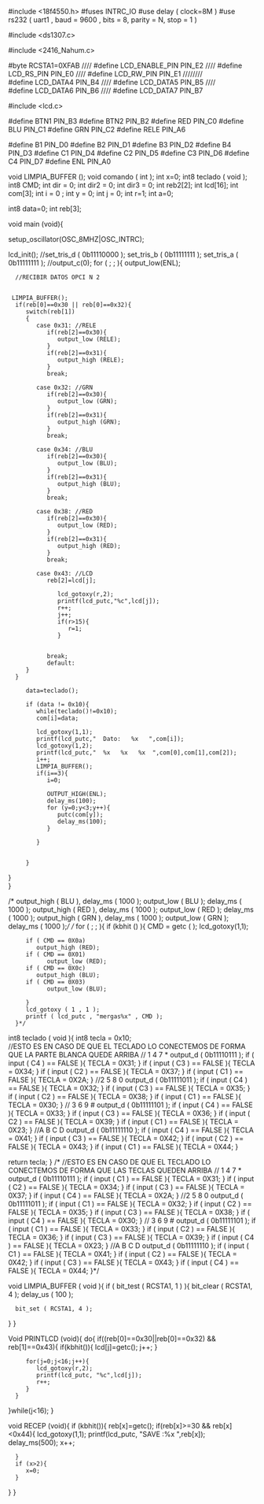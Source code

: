 #include <18f4550.h>
#fuses INTRC_IO
#use delay ( clock=8M )
#use rs232 ( uart1 , baud = 9600 , bits = 8, parity = N, stop = 1 )

#include <ds1307.c>

#include <2416_Nahum.c>

#byte    RCSTA1=0XFAB
                                                ////
#define  LCD_ENABLE_PIN PIN_E2                                                 ////
#define  LCD_RS_PIN     PIN_E0                                                     ////
#define  LCD_RW_PIN     PIN_E1                                                      ////////     
#define  LCD_DATA4      PIN_B4                                                     ////
#define  LCD_DATA5      PIN_B5                                                        ////   
#define  LCD_DATA6      PIN_B6                                                         ////
#define  LCD_DATA7      PIN_B7


#include <lcd.c>

#define  BTN1  PIN_B3
#define  BTN2  PIN_B2
#define  RED   PIN_C0
#define  BLU   PIN_C1
#define  GRN   PIN_C2
#define  RELE  PIN_A6

#define  B1    PIN_D0
#define  B2    PIN_D1
#define  B3    PIN_D2
#define  B4    PIN_D3
#define  C1    PIN_D4
#define  C2    PIN_D5
#define  C3    PIN_D6
#define  C4    PIN_D7
#define  ENL   PIN_A0

void LIMPIA_BUFFER ();
void comando ( int );
int x=0;
int8 teclado ( void );
int8 CMD;
int dir = 0;
int dir2 = 0;
int dir3 = 0;
int reb2[2];
int lcd[16];
int com[3];
int i = 0 ;
int y = 0;
int j = 0;
int r=1;
int a=0;

int8 data=0;
int reb[3];

void main (void){

   setup_oscillator(OSC_8MHZ|OSC_INTRC);

   lcd_init();
   //set_tris_d ( 0b11110000 );
   set_tris_b ( 0b11111111 ); 
   set_tris_a ( 0b11111111 );
   //output_c(0);
   for ( ; ; ){
      output_low(ENL);
      
      //RECIBIR DATOS OPCI N 2
      
      
     LIMPIA_BUFFER();
      if(reb[0]==0x30 || reb[0]==0x32){
         switch(reb[1])
         {
            case 0x31: //RELE
               if(reb[2]==0x30){
                  output_low (RELE);
               }
               if(reb[2]==0x31){
                  output_high (RELE);
               }
               break;
               
            case 0x32: //GRN
               if(reb[2]==0x30){
                  output_low (GRN);
               }
               if(reb[2]==0x31){
                  output_high (GRN);
               }
               break;
               
            case 0x34: //BLU
               if(reb[2]==0x30){
                  output_low (BLU);
               }
               if(reb[2]==0x31){
                  output_high (BLU);
               }
               break;
               
            case 0x38: //RED
               if(reb[2]==0x30){
                  output_low (RED);
               }
               if(reb[2]==0x31){
                  output_high (RED);
               }
               break; 
               
            case 0x43: //LCD
               reb[2]=lcd[j];
                  
                  lcd_gotoxy(r,2);
                  printf(lcd_putc,"%c",lcd[j]);
                  r++;
                  j++;
                  if(r>15){
                     r=1; 
                  }
              
             
               break;
               default:
         }
      }
         
         data=teclado();
         
         if (data != 0x10){
            while(teclado()!=0x10);
            com[i]=data;
            
            lcd_gotoxy(1,1);
            printf(lcd_putc,"  Dato:   %x   ",com[i]);
            lcd_gotoxy(1,2);
            printf(lcd_putc,"  %x   %x   %x  ",com[0],com[1],com[2]);
            i++;
            LIMPIA_BUFFER();
            if(i==3){
               i=0;
              
               OUTPUT_HIGH(ENL);
               delay_ms(100);
               for (y=0;y<3;y++){
                  putc(com[y]);
                  delay_ms(100);
               }
               
            }
            
            
         } 
   }  
}      
   

  /* output_high ( BLU ),
   delay_ms ( 1000 );
   output_low ( BLU );
   delay_ms ( 1000 );
      output_high ( RED ),
   delay_ms ( 1000 );
   output_low ( RED );
   delay_ms ( 1000 );
      output_high ( GRN ),
   delay_ms ( 1000 );
   output_low ( GRN );
   delay_ms ( 1000 );*/
  /* for ( ; ; ){
      if (kbhit () ){
         CMD = getc ( );
         lcd_gotoxy(1,1);
         
         if ( CMD == 0X0a)
            output_high (RED);
         if ( CMD == 0X01)
               output_low (RED);
         if ( CMD == 0X0c)
            output_high (BLU);
         if ( CMD == 0X03)
               output_low (BLU);
            
         }
         lcd_gotoxy ( 1 , 1 );
         printf ( lcd_putc , "mergas%x" , CMD );
      }*/
   

int8 teclado ( void ){
   int8 tecla = 0x10;   
   //ESTO ES EN CASO DE QUE EL TECLADO LO CONECTEMOS DE FORMA QUE LA PARTE BLANCA QUEDE ARRIBA
   // 1 4 7 *
   output_d ( 0b11110111 );
   if ( input ( C4 ) == FALSE ){
      TECLA = 0X31;
   }
   if ( input ( C3 ) == FALSE ){
      TECLA = 0X34;
   }
   if ( input ( C2 ) == FALSE ){
      TECLA = 0X37;
   }
   if ( input ( C1 ) == FALSE ){
      TECLA = 0X2A;
   }
   //2 5 8 0
    output_d ( 0b11111011 );
   if ( input ( C4 ) == FALSE ){
      TECLA = 0X32;
   }
   if ( input ( C3 ) == FALSE ){
      TECLA = 0X35;
   }
   if ( input ( C2 ) == FALSE ){
      TECLA = 0X38;
   }
   if ( input ( C1 ) == FALSE ){
      TECLA = 0X30;
   }
   // 3  6 9 #
   output_d ( 0b11111101 );
   if ( input ( C4 ) == FALSE ){
      TECLA = 0X33;
   }
   if ( input ( C3 ) == FALSE ){
      TECLA = 0X36;
   }
   if ( input ( C2 ) == FALSE ){
      TECLA = 0X39;
   }
   if ( input ( C1 ) == FALSE ){
      TECLA = 0X23;
   }
   //A B C D
   output_d ( 0b11111110 );
   if ( input ( C4 ) == FALSE ){
      TECLA = 0X41;
   }
   if ( input ( C3 ) == FALSE ){
      TECLA = 0X42;
   }
   if ( input ( C2 ) == FALSE ){
      TECLA = 0X43;
   }
   if ( input ( C1 ) == FALSE ){
      TECLA = 0X44;
   }
   
   
   return tecla;
}
   /*
   //ESTO ES EN CASO DE QUE EL TECLADO LO CONECTEMOS DE FORMA QUE LAS TECLAS QUEDEN ARRIBA
   // 1 4 7 *
   output_d ( 0b11110111 );
   if ( input ( C1 ) == FALSE ){
      TECLA = 0X31;
   }
   if ( input ( C2 ) == FALSE ){
      TECLA = 0X34;
   }
   if ( input ( C3 ) == FALSE ){
      TECLA = 0X37;
   }
   if ( input ( C4 ) == FALSE ){
      TECLA = 0X2A;
   }
   //2 5 8 0
    output_d ( 0b11111011 );
   if ( input ( C1 ) == FALSE ){
      TECLA = 0X32;
   }
   if ( input ( C2 ) == FALSE ){
      TECLA = 0X35;
   }
   if ( input ( C3 ) == FALSE ){
      TECLA = 0X38;
   }
   if ( input ( C4 ) == FALSE ){
      TECLA = 0X30;
   }
   // 3  6 9 #
   output_d ( 0b11111101 );
   if ( input ( C1 ) == FALSE ){
      TECLA = 0X33;
   }
   if ( input ( C2 ) == FALSE ){
      TECLA = 0X36;
   }
   if ( input ( C3 ) == FALSE ){
      TECLA = 0X39;
   }
   if ( input ( C4 ) == FALSE ){
      TECLA = 0X23;
   }
   //A B C D
   output_d ( 0b11111110 );
   if ( input ( C1 ) == FALSE ){
      TECLA = 0X41;
   }
   if ( input ( C2 ) == FALSE ){
      TECLA = 0X42;
   }
   if ( input ( C3 ) == FALSE ){
      TECLA = 0X43;
   }
   if ( input ( C4 ) == FALSE ){
      TECLA = 0X44;
   }*/
   


void LIMPIA_BUFFER ( void ){
   if ( bit_test ( RCSTA1, 1 ) ){
      bit_clear ( RCSTA1, 4 );
      delay_us ( 100 ); 
      
      bit_set ( RCSTA1, 4 );
   }
}



Void PRINTLCD (void){
   do{
      if((reb[0]==0x30||reb[0]==0x32) && reb[1]==0x43){
         if(kbhit()){
         lcd[j]=getc();
         j++;
         }
         
         for(j=0;j<16;j++){
            lcd_gotoxy(r,2);
            printf(lcd_putc, "%c",lcd[j]); 
            r++;
         }
      }
   }while(j<16);
}

void RECEP (void){
   if (kbhit()){
      reb[x]=getc();
      if(reb[x]>=30 && reb[x]<0x44){
         lcd_gotoxy(1,1);
         printf(lcd_putc, "SAVE :%x  ",reb[x]);
         delay_ms(500);
         x++;

      }
      if (x>2){
         x=0;    
      }
   }
}
